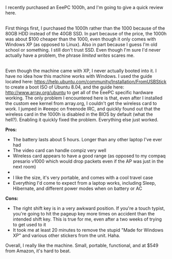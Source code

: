 <!-- :metadata:

title: Asus EeePC 1000h
tags: Gadgets
publishedAt: 2008-09-06T18:54:12-0700
summary:

I recently purchased an EeePC 1000h, and I'm going to give a quick review
here...

-->

I recently purchased an EeePC 1000h, and I'm going to give a quick review here.<br><br>

First things first, I purchased the 1000h rather than the 1000 because of the
80GB HDD instead of the 40GB SSD.  In part because of the price, the 1000h was
about $100 cheaper than the 1000, even though it only comes with Windows XP (as
opposed to Linux).  Also in part because I guess I'm old school or something.
I still don't trust SSD.  Even though I'm sure I'd never actually have a
problem, the phrase <i>limited writes</i> scares me.<br><br>

Even though the machine came with XP, I never actually booted into it.  I have
no idea how this machine works with Windows.  I used the guide located here: <a
href='https://help.ubuntu.com/community/Installation/FromUSBStick'>
https://help.ubuntu.com/community/Installation/FromUSBStick</a>
to create a boot ISO of Ubuntu 8.04, and the guide here: <a
href='http://www.array.org/ubuntu'>http://www.array.org/ubuntu</a> to get all
of the EeePC specific hardware working.  The only problem I encountered here is
that, even after I installed the custom eee kernel from array.org, I couldn't
get the wireless card to work.  I jumped in #eeepc on freenode IRC, and quickly
found out that the wireless card in the 1000h is disabled in the BIOS by
default (what the hell?).  Enabling it quickly fixed the problem.  Everything
else just worked.

<b>Pros:</b>
<ul>
<li>The battery lasts about 5 hours.  Longer than any other laptop I've ever
had</li>
<li>The video card can handle compiz very well</li>
<li>Wireless card appears to have a good range (as opposed to my compaq
presario v1000 which would drop packets even if the AP was just in the next
room)<li>
<li>I like the size, it's very portable, and comes with a cool travel case</li>
<li>Everything I'd come to expect from a laptop works, including Sleep,
Hibernate, and different power modes when on battery or AC</li>
</ul>

<b>Cons:</b>

<ul>
<li>The right shift key is in a very awkward position.  If you're a touch
typist, you're going to hit the pageup key more times on accident than the
intended shift key.  This is true for me, even after a two weeks of trying to
get used to it</li>
<li>It took me at least 20 minutes to remove the stupid "Made for Windows XP"
and various other stickers from the unit.  Haha.</li>
</ul>

Overall, I really like the machine.  Small, portable, functional, and at $549
from Amazon, it's hard to beat.
